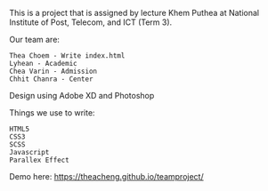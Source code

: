 This is a project that is assigned by lecture Khem Puthea at National Institute of Post, Telecom, and ICT (Term 3).

Our team are:

    Thea Choem - Write index.html
    Lyhean - Academic
    Chea Varin - Admission
    Chhit Chanra - Center

Design using Adobe XD and Photoshop

Things we use to write:

    HTML5
    CSS3
    SCSS
    Javascript
    Parallex Effect

Demo here: https://theacheng.github.io/teamproject/
